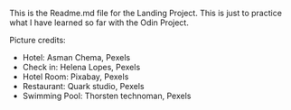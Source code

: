 This is the Readme.md file for the Landing Project. This is just to practice what I have learned so far with the Odin Project. 

Picture credits: 
- Hotel: Asman Chema, Pexels
- Check in: Helena Lopes, Pexels
- Hotel Room: Pixabay, Pexels
- Restaurant: Quark studio, Pexels
- Swimming Pool: Thorsten technoman, Pexels